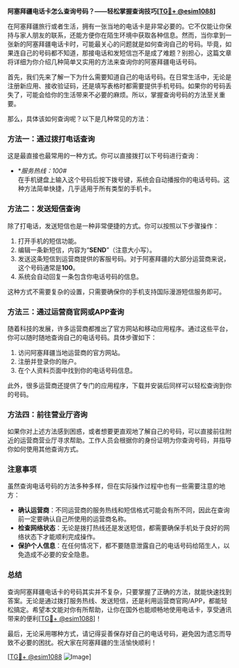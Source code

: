 **阿塞拜疆电话卡怎么查询号码？——轻松掌握查询技巧[[TG💪+ @esim1088](https://t.me/s/esim1088)]**

在阿塞拜疆旅行或者生活，拥有一张当地的电话卡是非常必要的。它不仅能让你保持与家人朋友的联系，还能方便你在陌生环境中获取各种信息。然而，当你拿到一张新的阿塞拜疆电话卡时，可能最关心的问题就是如何查询自己的号码。毕竟，如果连自己的号码都不知道，那接电话和发短信岂不是成了难题？别担心，这篇文章将详细为你介绍几种简单又实用的方法来查询你的阿塞拜疆电话号码。

首先，我们先来了解一下为什么需要知道自己的电话号码。在日常生活中，无论是注册新应用、接收验证码，还是填写表格时都需要提供手机号码。如果你的号码丢失了，可能会给你的生活带来不必要的麻烦。所以，掌握查询号码的方法至关重要。

那么，具体该如何查询呢？以下是几种常见的方法：

### 方法一：通过拨打电话查询

这是最直接也最常用的一种方式。你可以直接拨打以下号码进行查询：

- **服务热线：*100#**  
  在手机键盘上输入这个号码后按下拨号键，系统会自动播报你的电话号码。这种方法简单快捷，几乎适用于所有类型的手机卡。

### 方法二：发送短信查询

除了打电话，发送短信也是一种非常便捷的方式。你可以按照以下步骤操作：

1. 打开手机的短信功能。
2. 编辑一条新短信，内容为“**SEND**”（注意大小写）。
3. 发送这条短信到运营商提供的客服号码。对于阿塞拜疆的大部分运营商来说，这个号码通常是**100**。
4. 系统会自动回复一条包含你电话号码的信息。

这种方式不需要复杂的设置，只需要确保你的手机支持国际漫游短信服务即可。

### 方法三：通过运营商官网或APP查询

随着科技的发展，许多运营商都推出了官方网站和移动应用程序。通过这些平台，你可以随时随地查询自己的电话号码。具体步骤如下：

1. 访问阿塞拜疆当地运营商的官方网站。
2. 注册并登录你的账户。
3. 在个人资料页面中找到你的电话号码信息。

此外，很多运营商还提供了专门的应用程序，下载并安装后同样可以轻松查询到你的号码。

### 方法四：前往营业厅咨询

如果你对上述方法感到困惑，或者想要更直观地了解自己的号码，可以直接前往附近的运营商营业厅寻求帮助。工作人员会根据你的身份证明为你查询号码，并指导你如何使用其他查询方式。

### 注意事项

虽然查询电话号码的方法多种多样，但在实际操作过程中也有一些需要注意的地方：

- **确认运营商**：不同运营商的服务热线和短信格式可能会有所不同，因此在查询前一定要确认自己所使用的运营商名称。
- **检查网络状态**：无论是拨打热线还是发送短信，都需要确保手机处于良好的网络状态下才能顺利完成操作。
- **保护个人信息**：在任何情况下，都不要随意泄露自己的电话号码给陌生人，以免造成不必要的安全隐患。

### 总结

查询阿塞拜疆电话卡的号码其实并不复杂，只要掌握了正确的方法，就能快速找到答案。无论是通过拨打服务热线、发送短信，还是利用运营商官网/APP，都能轻松搞定。希望本文能对你有所帮助，让你在国外也能顺畅地使用电话卡，享受通讯带来的便利[[TG💪+ @esim1088](https://t.me/s/esim1088)]！

最后，无论采用哪种方式，请记得妥善保存好自己的电话号码，避免因为遗忘而导致不必要的困扰。祝大家在阿塞拜疆的生活愉快顺利！

[[TG💪+ @esim1088](https://t.me/s/esim1088) ![Image](https://i.postimg.cc/4NQfJmqS/Snipaste-2025-05-13-00-14-12.png)]